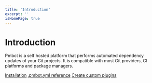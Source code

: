 ```yaml
---
title: 'Introduction'
excerpt: ''
isHomePage: true
---
```


# Introduction

Pmbot is a self hosted platform that performs automated dependency updates of your Git projects. It is compatible with most Git providers, CI platforms and package managers.

<div class="links-block">

[Installation](/installation)
[.pmbot.yml reference](/pmbotyml)
[Create custom plugins](/plugins/custom)

</div>
